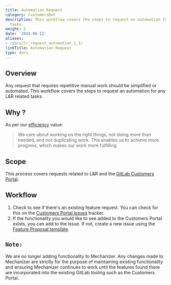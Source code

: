 ```yaml
---
title: Automation Request
category: CustomersDot
description: This workflow covers the steps to request an automation for any L&R related
  tasks.
weight: 2
date: '2025-06-12'
aliases:
- /docs/lr_request_automation_1_1/
linkTitle: Automation Request
type: docs
---
```


## Overview

Any request that requires repetitive manual work should be simplified or automated.
This workflow covers the steps to request an automation for any L&R related tasks.

## Why ?

As per our [efficiency](/handbook/values/#efficiency) value:
> We care about working on the right things, not doing more than needed, and not duplicating work. This enables us to achieve more progress, which makes our work more fulfilling

## Scope

This process covers requests related to L&R and the [GitLab Customers Portal](https://customers.gitlab.com/).

## Workflow

1. Check to see if there's an existing feature request.  You can check for this on the [Customers Portal Issues](https://gitlab.com/gitlab-org/customers-gitlab-com/-/issues/?sort=created_date&state=opened&label_name%5B%5D=type%3A%3Afeature&first_page_size=100) tracker.
1. If the functionality you would like to see added to the Customers Portal exists, you can add to the issue. If not, create a new issue using the [Feature Proposal template](https://gitlab.com/gitlab-org/customers-gitlab-com/-/issues/new?issuable_template=feature-proposal).

## **`Note:`**

We are no longer adding functionality to Mechanizer. Any changes made to Mechanizer are strictly for the purpose of maintaining existing functionality and ensuring Mechanizer continues to work until the features found there are incorporated into the existing GitLab tooling such as the Customers Portal.
